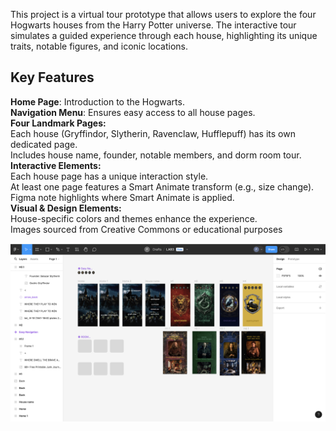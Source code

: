 This project is a virtual tour prototype that allows users to explore the four Hogwarts houses from the Harry Potter universe. The interactive tour simulates a guided experience through each house, highlighting its unique traits, notable figures, and iconic locations.
## Key Features<br>
**Home Page**: Introduction to the Hogwarts.<br>
**Navigation Menu**: Ensures easy access to all house pages.<br>
**Four Landmark Pages:**<br>
Each house (Gryffindor, Slytherin, Ravenclaw, Hufflepuff) has its own dedicated page.<br>
Includes house name, founder, notable members, and dorm room tour.<br>
**Interactive Elements:**<br>
Each house page has a unique interaction style.<br>
At least one page features a Smart Animate transform (e.g., size change).<br>
Figma note highlights where Smart Animate is applied.<br>
**Visual & Design Elements:**<br>
House-specific colors and themes enhance the experience.<br>
Images sourced from Creative Commons or educational purposes<br>

![image alt](https://github.com/fairuz170/ENSE271-Portfolio/blob/5f0f1cf691e3edf7b3c83e4f25297d28428cf737/Hi-Fi%20Prototypes%20with%20Figma/Raw%20design%20file.png)
